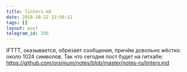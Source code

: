 ```yaml
---
title: linters.md
date: 2018-10-22 13:56:11
tags: []
layout: post
telegram_id: 256
---
```


IFTTT, оказывается, обрезает сообщения, причём довольно жёстко: около 1024 символов. Так что сегодня пост будет на гитхабе:
<https://github.com/orsinium/notes/blob/master/notes-ru/linters.md>
